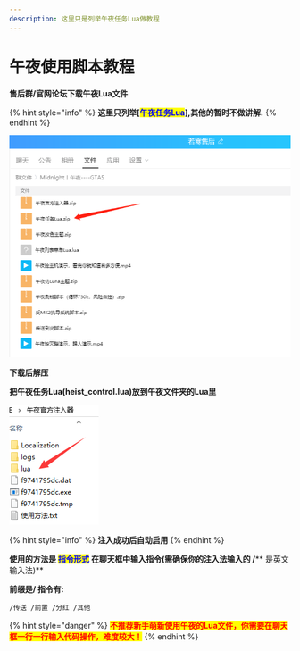 ```yaml
---
description: 这里只是列举午夜任务Lua做教程
---
```


# 午夜使用脚本教程

**售后群/官网论坛下载午夜Lua文件**

{% hint style="info" %}
**这里只列举\[**<mark style="color:blue;">**午夜任务Lua**</mark>**],其他的暂时不做讲解.**
{% endhint %}

![](<../../.gitbook/assets/image (1) (1) (1) (1) (1) (1).png>)

**下载后解压**

**把午夜任务Lua(heist\_control.lua)放到午夜文件夹的Lua里**

****![](<../../.gitbook/assets/image (8) (1) (1) (1) (1) (1) (1) (1) (1) (1).png>)****

{% hint style="info" %}
**注入成功后自动启用**
{% endhint %}

**使用的方法是 **<mark style="color:blue;">**指令形式**</mark>** 在聊天框中输入指令(需确保你的注入法输入的 **<mark style="color:blue;">**/**</mark>** 是英文输入法)**

**前缀是/ 指令有:**

```
/传送 /前置 /分红 /其他
```

{% hint style="danger" %}
<mark style="color:red;">**不推荐新手萌新使用午夜的Lua文件，你需要在聊天框一行一行输入代码操作，难度较大！**</mark>
{% endhint %}
